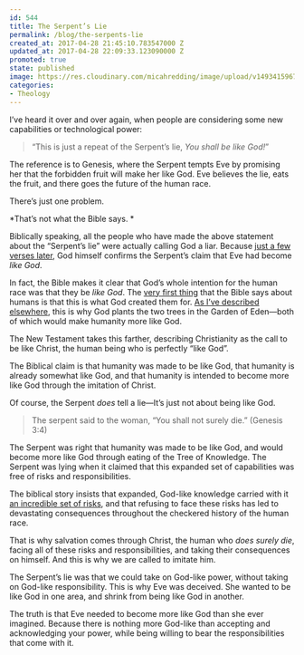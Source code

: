 ```yaml
---
id: 544
title: The Serpent’s Lie
permalink: /blog/the-serpents-lie
created_at: 2017-04-28 21:45:10.783547000 Z
updated_at: 2017-04-28 22:09:33.123090000 Z
promoted: true
state: published
image: https://res.cloudinary.com/micahredding/image/upload/v1493415967/xomoyxxnyf5nko1kbe2n.jpg
categories:
- Theology
---
```

I’ve heard it over and over again, when people are considering some new capabilities or technological power:

> “This is just a repeat of the Serpent’s lie, *You shall be like God!*”

The reference is to Genesis, where the Serpent tempts Eve by promising her that the forbidden fruit will make her like God. Eve believes the lie, eats the fruit, and there goes the future of the human race.

There’s just one problem. 

*That’s not what the Bible says. *

Biblically speaking, all the people who have made the above statement about the “Serpent’s lie” were actually calling God a liar. Because [just a few verses later](https://www.biblegateway.com/passage/?search=Genesis+3:22&version=NIV), God himself confirms the Serpent’s claim that Eve had become *like God*. 

In fact, the Bible makes it clear that God’s whole intention for the human race was that they be *like God*. The [very first thing](https://www.biblegateway.com/passage/?search=genesis+1:26-27&version=NIV) that the Bible says about humans is that this is what God created them for. [As I’ve described elsewhere](http://micahredding.com/blog/the-tree-of-the-knowledge-of-good-and-evil), this is why God plants the two trees in the Garden of Eden—both of which would make humanity more like God.

The New Testament takes this farther, describing Christianity as the call to be like Christ, the human being who is perfectly “like God”.

The Biblical claim is that humanity was made to be like God, that humanity is already somewhat like God, and that humanity is intended to become more like God through the imitation of Christ.

Of course, the Serpent *does* tell a lie—It’s just not about being like God. 

> The serpent said to the woman, “You shall not surely die.” (Genesis 3:4)

The Serpent was right that humanity was made to be like God, and would become more like God through eating of the Tree of Knowledge. The Serpent was lying when it claimed that this expanded set of capabilities was free of risks and responsibilities.

The biblical story insists that expanded, God-like knowledge carried with it [an incredible set of risks](http://micahredding.com/blog/the-dark-side-of-knowledge), and that refusing to face these risks has led to devastating consequences throughout the checkered history of the human race. 

That is why salvation comes through Christ, the human who *does surely die*, facing all of these risks and responsibilities, and taking their consequences on himself. And this is why we are called to imitate him. 

The Serpent’s lie was that we could take on God-like power, without taking on God-like responsibility. This is why Eve was deceived. She wanted to be like God in one area, and shrink from being like God in another. 

The truth is that Eve needed to become more like God than she ever imagined. Because there is nothing more God-like than accepting and acknowledging your power, while being willing to bear the responsibilities that come with it. 
